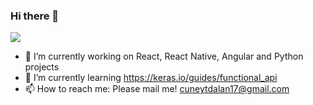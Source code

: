 ### Hi there 👋

![](https://komarev.com/ghpvc/?username=cuneytdev&color=brightgreen&style=flat-square)

- 🔭 I’m currently working on React, React Native, Angular and Python projects
- 🌱 I’m currently learning https://keras.io/guides/functional_api
- 📫 How to reach me: Please mail me! cuneytdalan17@gmail.com

<!--
**cuneytdev/cuneytdev** is a ✨ _special_ ✨ repository because its `README.md` (this file) appears on your GitHub profile.

Here are some ideas to get you started:

- 👯 I’m looking to collaborate on ... 
- 🤔 I’m looking for help with ...
- 😄 Pronouns: ...
- ⚡ Fun fact: ...
-->
